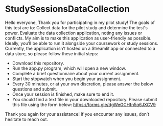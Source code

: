 # StudySessionsDataCollection


Hello everyone,
Thank you for participating in my pilot study! The goals of this test are to:
Collect data for the pilot study and determine the test's power.
Evaluate the data collection application, noting any issues or conflicts.
My aim is to make this application as user-friendly as possible. Ideally, you’ll be able to run it alongside your coursework or study sessions. Currently, the application isn’t hosted on a Streamlit app or connected to a data store, so please follow these initial steps:
- Download this repository.
- Run the app.py program, which will open a new window.
- Complete a brief questionnaire about your current assignment.
- Start the stopwatch when you begin your assignment.
- Every 30 minutes, or at your own discretion, please answer the below questions and submit.
- Once your session is finished, make sure to end it.
- You should find a text file in your downloaded repository. Please submit this file using the form below:
https://forms.gle/dgWeGCHfn5q6JXCV9

Thank you again for your assistance! If you encounter any issues, don’t hesitate to reach out.


